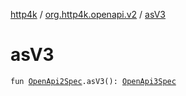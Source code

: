 [http4k](../index.md) / [org.http4k.openapi.v2](index.md) / [asV3](./as-v3.md)

# asV3

`fun `[`OpenApi2Spec`](-open-api2-spec/index.md)`.asV3(): `[`OpenApi3Spec`](../org.http4k.openapi.v3/-open-api3-spec/index.md)